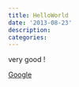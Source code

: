 ```yaml
---
title: HelloWorld
date: '2013-08-23'
description:
categories:
---
```


very good !

[Google](http://www.google.com)